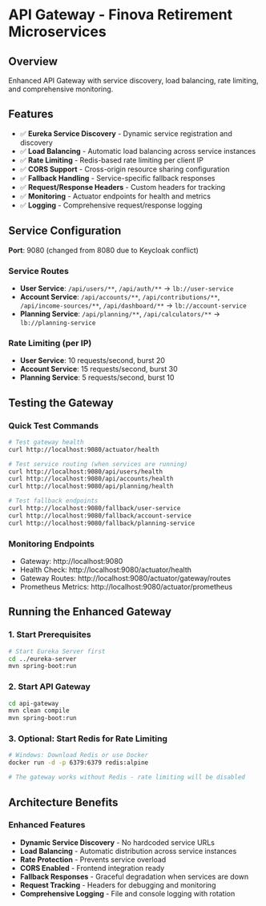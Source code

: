 # API Gateway - Finova Retirement Microservices

## Overview
Enhanced API Gateway with service discovery, load balancing, rate limiting, and comprehensive monitoring.

## Features
- ✅ **Eureka Service Discovery** - Dynamic service registration and discovery
- ✅ **Load Balancing** - Automatic load balancing across service instances  
- ✅ **Rate Limiting** - Redis-based rate limiting per client IP
- ✅ **CORS Support** - Cross-origin resource sharing configuration
- ✅ **Fallback Handling** - Service-specific fallback responses
- ✅ **Request/Response Headers** - Custom headers for tracking
- ✅ **Monitoring** - Actuator endpoints for health and metrics
- ✅ **Logging** - Comprehensive request/response logging

## Service Configuration
**Port**: 9080 (changed from 8080 due to Keycloak conflict)

### Service Routes
- **User Service**: `/api/users/**`, `/api/auth/**` → `lb://user-service`
- **Account Service**: `/api/accounts/**`, `/api/contributions/**`, `/api/income-sources/**`, `/api/dashboard/**` → `lb://account-service`  
- **Planning Service**: `/api/planning/**`, `/api/calculators/**` → `lb://planning-service`

### Rate Limiting (per IP)
- **User Service**: 10 requests/second, burst 20
- **Account Service**: 15 requests/second, burst 30
- **Planning Service**: 5 requests/second, burst 10

## Testing the Gateway

### Quick Test Commands
```bash
# Test gateway health
curl http://localhost:9080/actuator/health

# Test service routing (when services are running)
curl http://localhost:9080/api/users/health
curl http://localhost:9080/api/accounts/health  
curl http://localhost:9080/api/planning/health

# Test fallback endpoints
curl http://localhost:9080/fallback/user-service
curl http://localhost:9080/fallback/account-service
curl http://localhost:9080/fallback/planning-service
```

### Monitoring Endpoints
- Gateway: http://localhost:9080
- Health Check: http://localhost:9080/actuator/health
- Gateway Routes: http://localhost:9080/actuator/gateway/routes
- Prometheus Metrics: http://localhost:9080/actuator/prometheus

## Running the Enhanced Gateway

### 1. Start Prerequisites
```bash
# Start Eureka Server first
cd ../eureka-server
mvn spring-boot:run
```

### 2. Start API Gateway  
```bash
cd api-gateway
mvn clean compile
mvn spring-boot:run
```

### 3. Optional: Start Redis for Rate Limiting
```bash
# Windows: Download Redis or use Docker
docker run -d -p 6379:6379 redis:alpine

# The gateway works without Redis - rate limiting will be disabled
```

## Architecture Benefits

### Enhanced Features
- **Dynamic Service Discovery** - No hardcoded service URLs
- **Load Balancing** - Automatic distribution across service instances
- **Rate Protection** - Prevents service overload
- **CORS Enabled** - Frontend integration ready
- **Fallback Responses** - Graceful degradation when services are down
- **Request Tracking** - Headers for debugging and monitoring
- **Comprehensive Logging** - File and console logging with rotation
